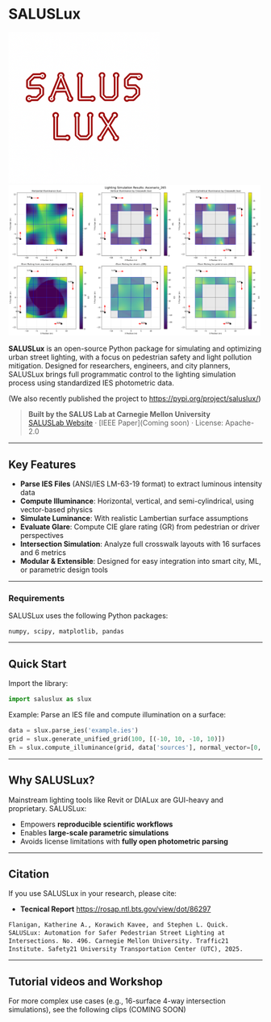 # SALUSLux

<img src="doc/SALUSLuxLogo.png" alt="SALUSLux logo" width="300"/> <img src="doc/Ascenario_265_results.png" alt="SALUSLux logo" width="500"/>

**SALUSLux** is an open-source Python package for simulating and optimizing urban street lighting, with a focus on pedestrian safety and light pollution mitigation. Designed for researchers, engineers, and city planners, SALUSLux brings full programmatic control to the lighting simulation process using standardized IES photometric data.

(We also recently published the project to https://pypi.org/project/saluslux/)

> **Built by the SALUS Lab at Carnegie Mellon University**  
> [SALUSLab Website](https://www.flanigansaluslab.com) · [IEEE Paper](Coming soon) · License: Apache-2.0

---

## Key Features

- **Parse IES Files** (ANSI/IES LM-63-19 format) to extract luminous intensity data  
- **Compute Illuminance**: Horizontal, vertical, and semi-cylindrical, using vector-based physics  
- **Simulate Luminance**: With realistic Lambertian surface assumptions  
- **Evaluate Glare**: Compute CIE glare rating (GR) from pedestrian or driver perspectives  
- **Intersection Simulation**: Analyze full crosswalk layouts with 16 surfaces and 6 metrics  
- **Modular & Extensible**: Designed for easy integration into smart city, ML, or parametric design tools  

---
### Requirements

SALUSLux uses the following Python packages:

```
numpy, scipy, matplotlib, pandas
```

---

## Quick Start

Import the library:

```python
import saluslux as slux
```

Example: Parse an IES file and compute illumination on a surface:

```python
data = slux.parse_ies('example.ies')
grid = slux.generate_unified_grid(100, [(-10, 10, -10, 10)])
Eh = slux.compute_illuminance(grid, data['sources'], normal_vector=[0, 0, 1])
```



---

## Why SALUSLux?

Mainstream lighting tools like Revit or DIALux are GUI-heavy and proprietary. SALUSLux:

- Empowers **reproducible scientific workflows**
- Enables **large-scale parametric simulations**
- Avoids license limitations with **fully open photometric parsing**

---
## Citation

If you use SALUSLux in your research, please cite:

- **Tecnical Report** https://rosap.ntl.bts.gov/view/dot/86297
```
Flanigan, Katherine A., Korawich Kavee, and Stephen L. Quick. SALUSLux: Automation for Safer Pedestrian Street Lighting at Intersections. No. 496. Carnegie Mellon University. Traffic21 Institute. Safety21 University Transportation Center (UTC), 2025.
```

---

## Tutorial videos and Workshop

For more complex use cases (e.g., 16-surface 4-way intersection simulations), see the following clips (COMING SOON)

